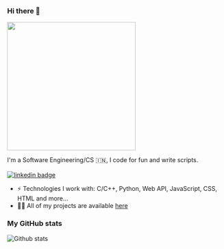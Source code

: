 ### Hi there 👋
<img src="https://media.giphy.com/media/MeJgB3yMMwIaHmKD4z/giphy.gif" width="300">

I'm a Software Engineering/CS 🇮🇳, I code for fun and write scripts. <br/> <br/>
[![linkedin badge](https://img.shields.io/badge/LinkedIn-ManyaChdry-%230177B5?style=flat&logo=linkedin)](https://www.linkedin.com/in/manya-chaudhary-170369167/)

- ⚡️ Technologies I work with: C/C++, Python, Web API, JavaScript, CSS, HTML and more...
- 👨‍💻 All of my projects are available  [here](https://github.com/ManyaChdry?tab=repositories)

### My GitHub stats
![Github stats](https://github-readme-stats.vercel.app/api?username=ManyaChdry&show_icons=true&hide_border=true)

<!--
**ManyaChdry** is a ✨ _special_ ✨ repository because its `README.md` (this file) appears on your GitHub profile.

Here are some ideas to get you started:

- 🔭 I’m currently working on ...
- 🌱 I’m currently learning ...
- 👯 I’m looking to collaborate on ...
- 🤔 I’m looking for help with ...
- 💬 Ask me about ...
- 📫 How to reach me: ...
- 😄 Pronouns: ...
- ⚡ Fun fact: ...
-->

<!--

![Manya's Top skills](https://github-readme-stats.vercel.app/api/top-langs/?username=ManyaChdry&hide_border=true&theme=radical)

![Manya's Github stats](https://github-readme-stats.vercel.app/api?username=ManyaChdry&count_private=true&show_icons=true&hide_border=true&theme=radical)

-->


